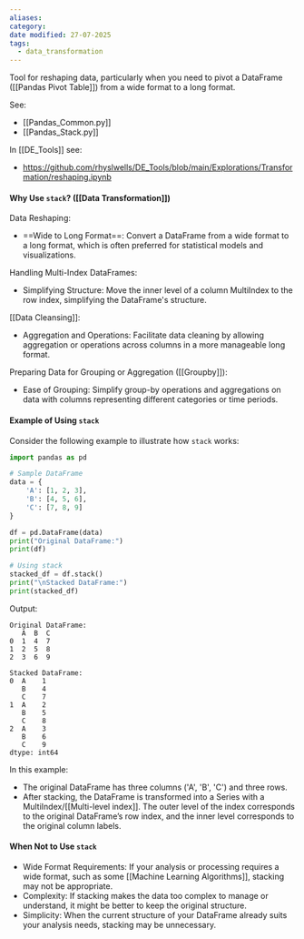 ```yaml
---
aliases: 
category: 
date modified: 27-07-2025
tags:
  - data_transformation
---
```

Tool for reshaping data, particularly when you need to pivot a DataFrame ([[Pandas Pivot Table]]) from a wide format to a long format. 

See:
- [[Pandas_Common.py]]
- [[Pandas_Stack.py]]

In [[DE_Tools]] see:
- https://github.com/rhyslwells/DE_Tools/blob/main/Explorations/Transformation/reshaping.ipynb
#### Why Use `stack`? ([[Data Transformation]])

Data Reshaping:
   - ==Wide to Long Format==: Convert a DataFrame from a wide format to a long format, which is often preferred for statistical models and visualizations.

Handling Multi-Index DataFrames:
   - Simplifying Structure: Move the inner level of a column MultiIndex to the row index, simplifying the DataFrame's structure.

[[Data Cleansing]]:
   - Aggregation and Operations: Facilitate data cleaning by allowing aggregation or operations across columns in a more manageable long format.

Preparing Data for Grouping or Aggregation ([[Groupby]]):
   - Ease of Grouping: Simplify group-by operations and aggregations on data with columns representing different categories or time periods.
#### Example of Using `stack`

Consider the following example to illustrate how `stack` works:

```python
import pandas as pd

# Sample DataFrame
data = {
    'A': [1, 2, 3],
    'B': [4, 5, 6],
    'C': [7, 8, 9]
}

df = pd.DataFrame(data)
print("Original DataFrame:")
print(df)

# Using stack
stacked_df = df.stack()
print("\nStacked DataFrame:")
print(stacked_df)
```

Output:
```
Original DataFrame:
   A  B  C
0  1  4  7
1  2  5  8
2  3  6  9

Stacked DataFrame:
0  A    1
   B    4
   C    7
1  A    2
   B    5
   C    8
2  A    3
   B    6
   C    9
dtype: int64
```

In this example:
- The original DataFrame has three columns ('A', 'B', 'C') and three rows.
- After stacking, the DataFrame is transformed into a Series with a MultiIndex/[[Multi-level index]]. The outer level of the index corresponds to the original DataFrame’s row index, and the inner level corresponds to the original column labels.

#### When Not to Use `stack`

- Wide Format Requirements: If your analysis or processing requires a wide format, such as some [[Machine Learning Algorithms]], stacking may not be appropriate.
- Complexity: If stacking makes the data too complex to manage or understand, it might be better to keep the original structure.
- Simplicity: When the current structure of your DataFrame already suits your analysis needs, stacking may be unnecessary.
